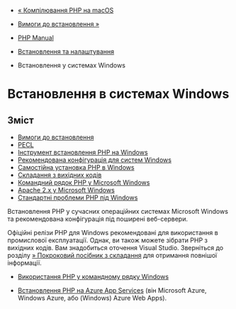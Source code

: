 - [« Компілювання PHP на macOS](install.macosx.compile.md)
- [Вимоги до встановлення »](install.windows.requirements.md)

- [PHP Manual](index.md)
- [Встановлення та налаштування](install.md)
- Встановлення у системах Windows

# Встановлення в системах Windows

## Зміст

- [Вимоги до встановлення](install.windows.requirements.md)
- [PECL](install.windows.pecl.md)
- [Інструмент встановлення PHP на Windows](install.windows.tools.md)
- [Рекомендована конфігурація для систем
Windows](install.windows.recommended.md)
- [Самостійна установка PHP в
Windows](install.windows.manual.md)
- [Складання з вихідних кодів](install.windows.building.md)
- [Командний рядок PHP у Microsoft
Windows](install.windows.commandline.md)
- [Apache 2.x у Microsoft Windows](install.windows.apache2.md)
- [Стандартні проблеми PHP під
Windows](install.windows.troubleshooting.md)

Встановлення PHP у сучасних операційних системах Microsoft Windows та
рекомендована конфігурація під поширені веб-сервери.

Офіційні релізи PHP для Windows рекомендовані для використання в
промислової експлуатації. Однак, ви також можете зібрати PHP з
вихідних кодів. Вам знадобиться оточення Visual Studio. Зверніться до
розділу [» Покроковий посібник з
складання](https://wiki.php.net/internals/windows/stepbystepbuild_sdk_2)
для отримання повнішої інформації.

- [Використання PHP у командному рядку
Windows](install.windows.commandline.md)

- [Встановлення PHP на Azure App Services](install.cloud.azure.md) (він
Microsoft Azure, Windows Azure, або (Windows) Azure Web Apps).
